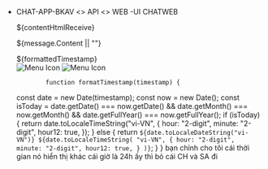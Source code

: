 - CHAT-APP-BKAV <> API <> WEB
  -UI CHATWEB

     <div class="content-receiver">
                <div class="sender-img-cont-rc">
              ${contentHtmlReceive}
                <p class="content-msg-receiver">${message.Content || ""}</p>
                </div>
                <span class="timestamp-receiver">${formattedTimestamp}</span>
                <div class="icon-container-receiver">
                <img class="menu-cham" src="../images/menu-cham.png" alt="Menu Icon">
                <img class="menu-icon" src="../images/icon-icon.png" alt="Menu Icon">
              </div>
              </div>

              function formatTimestamp(timestamp) {

  const date = new Date(timestamp);
  const now = new Date();
  const isToday =
  date.getDate() === now.getDate() &&
  date.getMonth() === now.getMonth() &&
  date.getFullYear() === now.getFullYear();
  if (isToday) {
  return date.toLocaleTimeString("vi-VN", {
  hour: "2-digit",
  minute: "2-digit",
  hour12: true,
  });
  } else {
  return `${date.toLocaleDateString("vi-VN")} ${date.toLocaleTimeString(
      "vi-VN",
      {
        hour: "2-digit",
        minute: "2-digit",
        hour12: true,
      }
    )}`;
  }
  }
  bạn chỉnh cho tôi cái thời gian nó hiển thị khác cái giờ là 24h ấy thì bỏ cái CH và SA đi
